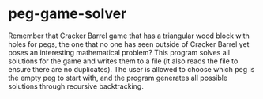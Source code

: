 # peg-game-solver
Remember that Cracker Barrel game that has a triangular wood block with holes for pegs, the one that no one has seen outside of Cracker Barrel yet poses an interesting mathematical problem? This program solves all solutions for the game and writes them to a file (it also reads the file to ensure there are no duplicates). The user is allowed to choose which peg is the empty peg to start with, and the program generates all possible solutions through recursive backtracking.
